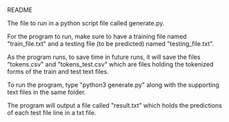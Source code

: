 README

The file to run in a python script file called generate.py.

For the program to run, make sure to have a training file named "train_file.txt" and a testing file (to be predicted) named "testing_file.txt". 

As the program runs, to save time in future runs, it will save the files "tokens.csv" and "tokens_test.csv" which are files holding the tokenized forms of the train and test text files. 

To run the program, type "python3 generate.py" along with the supporting text files in the same folder. 

The program will output a file called "result.txt" which holds the predictions of each test file line in a txt file. 
